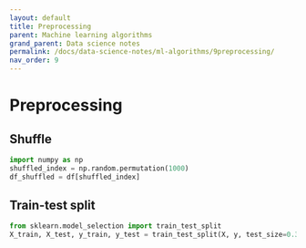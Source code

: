 ```yaml
---
layout: default
title: Preprocessing
parent: Machine learning algorithms
grand_parent: Data science notes
permalink: /docs/data-science-notes/ml-algorithms/9preprocessing/
nav_order: 9
---
```


# Preprocessing

## Shuffle

```python
import numpy as np
shuffled_index = np.random.permutation(1000)
df_shuffled = df[shuffled_index]
```

## Train-test split

```python
from sklearn.model_selection import train_test_split
X_train, X_test, y_train, y_test = train_test_split(X, y, test_size=0.33, random_state=42)
```
